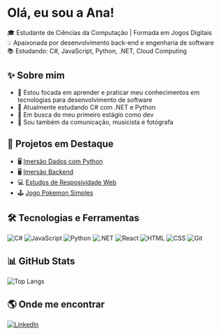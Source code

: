 # Olá, eu sou a Ana!

🎓 Estudante de Ciências da Computação | Formada em Jogos Digitais <Br>
💡 Apaixonada por desenvolvimento back-end e engenharia de software <Br>
📚 Estudando: C#, JavaScript, Python, .NET, Cloud Computing

## ✨ Sobre mim

- 🔭 Estou focada em aprender e praticar meu conhecimentos em tecnologias para desenvolvimento de software
- 📖 Atualmente estudando C# com .NET e Python
- 🌱 Em busca do meu primeiro estágio como dev
- 🎨 Sou também da comunicação, musicista e fotógrafa

## 📌 Projetos em Destaque

- 🖥️ [Imersão Dados com Python](https://github.com/anaKyn-hub/imersao-dados-alura)
- 🖥️ [Imersão Backend](https://github.com/anaKyn-hub/Imersao-Backend)
- 💻 [Estudos de Resposividade Web](https://github.com/anaKyn-hub/Responsive-Web-Design-Studies)
- 🕹️ [Jogo Pokemon Simples](https://github.com/anaKyn-hub/Pokemon-Game)

## 🛠️ Tecnologias e Ferramentas
![C#](https://img.shields.io/badge/C%23-512BD4?style=flat&logo=csharp&logoColor=white)
![JavaScript](https://img.shields.io/badge/JavaScript-F7DF1E?style=flat&logo=javascript&logoColor=000)
![Python](https://img.shields.io/badge/Python-3776AB?style=flat&logo=python&logoColor=white)
![.NET](https://img.shields.io/badge/.NET-512BD4?style=flat&logo=dotnet)
![React](https://img.shields.io/badge/React-20232A?style=flat&logo=react)
![HTML](https://img.shields.io/badge/HTML5-E34F26?style=flat&logo=html5&logoColor=fff)
![CSS](https://img.shields.io/badge/CSS3-1572B6?style=flat&logo=css3&logoColor=fff)
![Git](https://img.shields.io/badge/Git-F05032?style=flat&logo=git&logoColor=white)

## 📊 GitHub Stats
![Top Langs](https://github-readme-stats.vercel.app/api/top-langs/?username=anaKyn-hub&layout=compact&theme=radical)

## 🌎 Onde me encontrar

[![LinkedIn](https://img.shields.io/badge/-LinkedIn-0A66C2?style=flat&logo=linkedin&logoColor=white)](https://www.linkedin.com/in/anacarlmedei)
